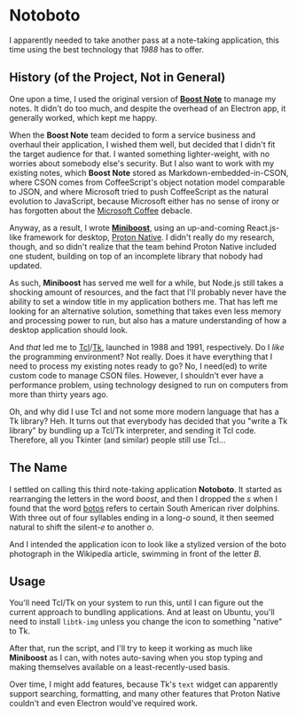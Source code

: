 # Notoboto

I apparently needed to take another pass at a note-taking application, this time using the best technology that *1988* has to offer.

## History (of the Project, Not in General)

One upon a time, I used the original version of [**Boost Note**](https://boostnote.io/) to manage my notes.  It didn't do too much, and despite the overhead of an Electron app, it generally worked, which kept me happy.

When the **Boost Note** team decided to form a service business and overhaul their application, I wished them well, but decided that I didn't fit the target audience for that.  I wanted something lighter-weight, with no worries about somebody else's security.  But I also want to work with my existing notes, which **Boost Note** stored as Markdown-embedded-in-CSON, where CSON comes from CoffeeScript's object notation model comparable to JSON, and where Microsoft tried to push CoffeeScript as the natural evolution to JavaScript, because Microsoft either has no sense of irony or has forgotten about the [Microsoft Coffee](https://microsoft-coffee.medium.com/) debacle.

Anyway, as a result, I wrote [**Miniboost**](https://github.com/jcolag/Miniboost), using an up-and-coming React.js-like framework for desktop, [Proton Native](https://github.com/kusti8/proton-native/issues).  I didn't really do my research, though, and so didn't realize that the team behind Proton Native included one student, building on top of an incomplete library that nobody had updated.

As such, **Miniboost** has served me well for a while, but Node.js still takes a shocking amount of resources, and the fact that I'll probably never have the ability to set a window title in my application bothers me.  That has left me looking for an alternative solution, something that takes even less memory and processing power to run, but also has a mature understanding of how a desktop application should look.

And *that* led me to [Tcl](https://en.wikipedia.org/wiki/Tcl)/[Tk](https://en.wikipedia.org/wiki/Tk_%28software%29), launched in 1988 and 1991, respectively.  Do I *like* the programming environment?  Not really.  Does it have everything that I need to process my existing notes ready to go?  No, I need(ed) to write custom code to manage CSON files.  However, I shouldn't ever have a performance problem, using technology designed to run on computers from more than thirty years ago.

Oh, and why did I use Tcl and not some more modern language that has a Tk library?  Heh.  It turns out that everybody has decided that you "write a Tk library" by bundling up a Tcl/Tk interpreter, and sending it Tcl code.  Therefore, all you Tkinter (and similar) people still use Tcl...

## The Name

I settled on calling this third note-taking application **Notoboto**.  It started as rearranging the letters in the word *boost*, and then I dropped the *s* when I found that the word [botos](https://en.wikipedia.org/wiki/Boto) refers to certain South American river dolphins.  With three out of four syllables ending in a long-*o* sound, it then seemed natural to shift the silent-*e* to another *o*.

And I intended the application icon to look like a stylized version of the boto photograph in the Wikipedia article, swimming in front of the letter *B*.

## Usage

You'll need Tcl/Tk on your system to run this, until I can figure out the current approach to bundling applications.  And at least on Ubuntu, you'll need to install `libtk-img` unless you change the icon to something "native" to Tk.

After that, run the script, and I'll try to keep it working as much like **Miniboost** as I can, with notes auto-saving when you stop typing and making themselves available on a least-recently-used basis.

Over time, I might add features, because Tk's `text` widget can apparently support searching, formatting, and many other features that Proton Native couldn't and even Electron would've required work.

